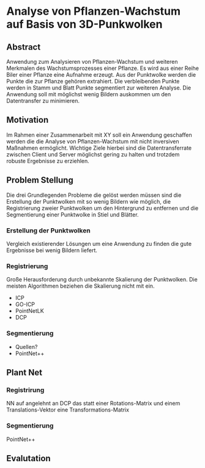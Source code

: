 # Analyse von Pflanzen-Wachstum auf Basis von 3D-Punkwolken

## Abstract

Anwendung zum Analysieren von Pflanzen-Wachstum und weiteren Merkmalen des Wachstumsprozesses einer Pflanze. Es wird aus einer Reihe Biler einer Pflanze eine Aufnahme erzeugt. Aus der Punktwolke werden die Punkte die zur Pflanze gehören extrahiert. Die verbleibenden Punkte werden in Stamm und Blatt Punkte segmentiert zur weiteren Analyse. Die Anwendung soll mit möglichst wenig Bildern auskommen um den Datentransfer zu minimieren.

## Motivation

Im Rahmen einer Zusammenarbeit mit XY soll ein Anwendung geschaffen werden die die Analyse von Pflanzen-Wachstum mit nicht inversiven Maßnahmen ermöglicht. Wichtige Ziele hierbei sind die Datentransferrate zwischen Client und Server möglichst gering zu halten und trotzdem robuste Ergebnisse zu erziehlen.

## Problem Stellung

Die drei Grundlegenden Probleme die gelöst werden müssen sind die Erstellung der Punktwolken mit so wenig Bildern wie möglich, die Registrierung zweier Punktwolken um den Hintergrund zu entfernen und die Segmentierung einer Punktwolke in Stiel und Blätter. 

### Erstellung der Punktwolken

Vergleich existierender Lösungen um eine Anwendung zu finden die gute Ergebnisse bei wenig Bildern liefert.

### Registrierung

Große Herausforderung durch unbekannte Skalierung der Punktwolken. Die meisten Algorithmen beziehen die Skalierung nicht mit ein.

- ICP
- GO-ICP
- PointNetLK
- DCP

### Segmentierung

- Quellen?
- PointNet++

## Plant Net

### Registrirung

NN auf angelehnt an DCP das statt einer Rotations-Matrix und einem Translations-Vektor eine Transformations-Matrix

### Segmentierung

PointNet++ 

## Evalutation
